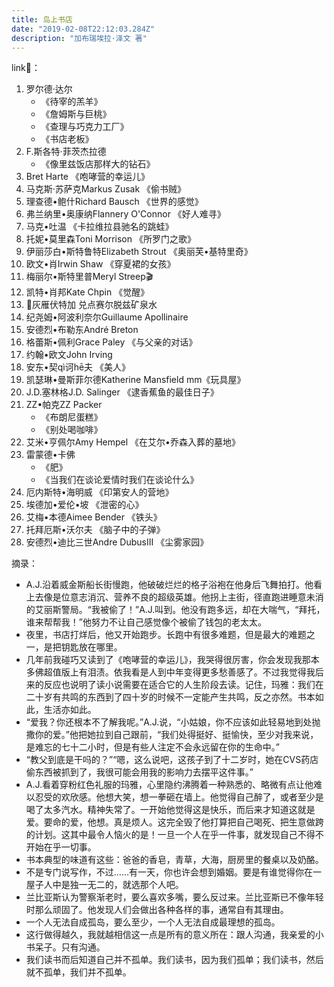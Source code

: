 ```yaml
---
title: 岛上书店
date: "2019-02-08T22:12:03.284Z"
description: "加布瑞埃拉·泽文 著"
---
```



link🔗：
1. 罗尔德·达尔
    * 《待宰的羔羊》
    * 《詹姆斯与巨桃》
    * 《查理与巧克力工厂》
    * 《书店老板》
2. F.斯各特·菲茨杰拉德
    * 《像里兹饭店那样大的钻石》
3. Bret Harte 《咆哮营的幸运儿》
4. 马克斯·苏萨克Markus Zusak 《偷书贼》
5. 理查德•鲍什Richard Bausch 《世界的感觉》
6. 弗兰纳里•奥康纳Flannery O'Connor 《好人难寻》
7. 马克•吐温 《卡拉维拉县驰名的跳蛙》
8. 托妮•莫里森Toni Morrison 《所罗门之歌》
9. 伊丽莎白•斯特鲁特Elizabeth Strout 《奥丽芙•基特里奇》
10. 欧文•肖Irwin Shaw 《穿夏裙的女孩》
11. 梅丽尔•斯特里普Meryl Streep🎬
12. 凯特•肖邦Kate Chpin 《觉醒》
13. 🍷灰雁伏特加 兑点赛尔脱兹矿泉水
14. 纪尧姆•阿波利奈尔Guillaume Apollinaire
15. 安德烈•布勒东André Breton
16. 格蕾斯•佩利Grace Paley 《与父亲的对话》
17. 约翰•欧文John Irving
18. 安东•契qì诃hē夫 《美人》
19. 凯瑟琳•曼斯菲尔德Katherine Mansfield mm《玩具屋》
20. J.D.塞林格J.D. Salinger 《逮香蕉鱼的最佳日子》
21. ZZ•帕克ZZ Packer
    * 《布朗尼蛋糕》
    * 《别处喝咖啡》
22. 艾米•亨佩尔Amy Hempel 《在艾尔•乔森入葬的墓地》
23. 雷蒙德•卡佛
    * 《肥》
    * 《当我们在谈论爱情时我们在谈论什么》
24. 厄内斯特•海明威 《印第安人的营地》
25. 埃德加•爱伦•坡 《泄密的心》
26. 艾梅•本德Aimee Bender 《铁头》
27. 托拜厄斯•沃尔夫 《脑子中的子弹》
28. 安德烈•迪比三世Andre DubusIII 《尘雾家园》


摘录：
* A.J.沿着威金斯船长街慢跑，他破破烂烂的格子浴袍在他身后飞舞拍打。他看上去像是位意志消沉、营养不良的超级英雄。他拐上主街，径直跑进睡意未消的艾丽斯警局。“我被偷了！”A.J.叫到。他没有跑多远，却在大喘气，“拜托，谁来帮帮我！”他努力不让自己感觉像个被偷了钱包的老太太。
* 夜里，书店打烊后，他又开始跑步。长跑中有很多难题，但是最大的难题之一，是把钥匙放在哪里。
* 几年前我碰巧又读到了《咆哮营的幸运儿》，我哭得很厉害，你会发现我那本多佛超值版上有泪渍。依我看是人到中年变得更多愁善感了。不过我觉得我后来的反应也说明了读小说需要在适合它的人生阶段去读。记住，玛雅：我们在二十岁有共鸣的东西到了四十岁的时候不一定能产生共鸣，反之亦然。书本如此，生活亦如此。
* “爱我？你还根本不了解我呢。”A.J.说，“小姑娘，你不应该如此轻易地到处抛撒你的爱。”他把她拉到自己跟前，“我们处得挺好、挺愉快，至少对我来说，是难忘的七十二小时，但是有些人注定不会永远留在你的生命中。”
* “教父到底是干吗的？”“嗯，这么说吧，这孩子到了十二岁时，她在CVS药店偷东西被抓到了，我很可能会用我的影响力去摆平这件事。”
* A.J.看着穿粉红色礼服的玛雅，心里隐约沸腾着一种熟悉的、略微有点让他难以忍受的欢欣感。他想大笑，想一拳砸在墙上。他觉得自己醉了，或者至少是喝了太多汽水。精神失常了。一开始他觉得这是快乐，而后来才知道这就是爱。要命的爱，他想。真是烦人。这完全毁了他打算把自己喝死、把生意做跨的计划。这其中最令人恼火的是！一旦一个人在乎一件事，就发现自己不得不开始在乎一切事。
* 书本典型的味道有这些：爸爸的香皂，青草，大海，厨房里的餐桌以及奶酪。
* 不是专门说写作，不过……有一天，你也许会想到婚姻。要是有谁觉得你在一屋子人中是独一无二的，就选那个人吧。
* 兰比亚斯认为警察渐老时，要么喜欢多嘴，要么反过来。兰比亚斯已不像年轻时那么顽固了。他发现人们会做出各种各样的事，通常自有其理由。
* 一个人无法自成孤岛，要么至少，一个人无法自成最理想的孤岛。
* 这行做得越久，我就越相信这一点是所有的意义所在：跟人沟通，我亲爱的小书呆子。只有沟通。
* 我们读书而后知道自己并不孤单。我们读书，因为我们孤单；我们读书，然后就不孤单，我们并不孤单。